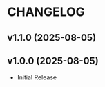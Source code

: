 # CHANGELOG

<!-- version list -->

## v1.1.0 (2025-08-05)


## v1.0.0 (2025-08-05)

- Initial Release
